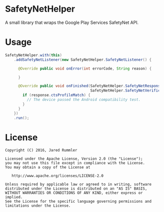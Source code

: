 # SafetyNetHelper
A small library that wraps the Google Play Services SafetyNet API.

# Usage

```java
SafetyNetHelper.with(this)
    .addSafetyNetListener(new SafetyNetHelper.SafetyNetListener() {

      @Override public void onError(int errorCode, String reason) {

      }

      @Override public void onFinished(SafetyNetHelper.SafetyNetResponse response,
                                       SafetyNetHelper.SafetyNetVerification verification) {
        if (response.ctsProfileMatch) {
          // The device passed the Android compatibility test.
        }
      }
    })
    .run();
```

# License

    Copyright (C) 2016, Jared Rummler

    Licensed under the Apache License, Version 2.0 (the "License");
    you may not use this file except in compliance with the License.
    You may obtain a copy of the License at

       http://www.apache.org/licenses/LICENSE-2.0

    Unless required by applicable law or agreed to in writing, software
    distributed under the License is distributed on an "AS IS" BASIS,
    WITHOUT WARRANTIES OR CONDITIONS OF ANY KIND, either express or implied.
    See the License for the specific language governing permissions and
    limitations under the License.
